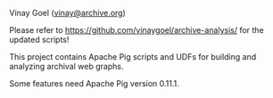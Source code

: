 Vinay Goel
(vinay@archive.org)

Please refer to https://github.com/vinaygoel/archive-analysis/ for the updated scripts!

This project contains Apache Pig scripts and UDFs for building and analyzing archival web graphs.

Some features need Apache Pig version 0.11.1.

